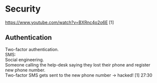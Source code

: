 # Security

https://www.youtube.com/watch?v=BXRnc4o2o6E [1]

## Authentication

Two-factor authentication.  
SMS:  
Social engineering.  
Someone calling the help-desk saying they lost their phone and register new phone number.  
Two-factor SMS gets sent to the new phone number -> hacked!
[1] 27:30

